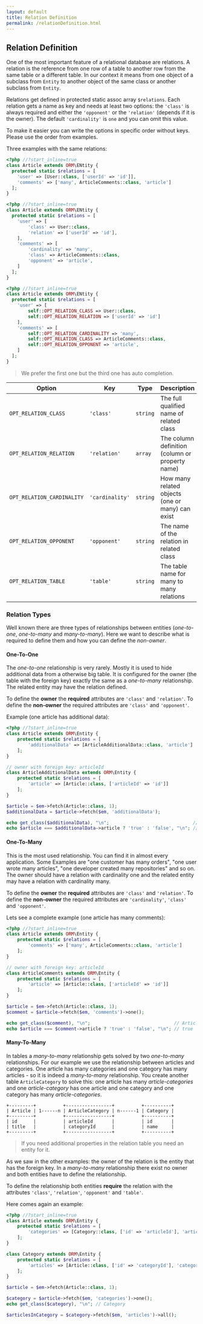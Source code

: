 ```yaml
---
layout: default
title: Relation Definition
permalink: /relationDefinition.html
---
```

## Relation Definition

One of the most important feature of a relational database are relations. A relation is the reference from one row of
a table to another row from the same table or a different table. In our context it means from one object of a subclass
from `Entity` to another object of the same class or another subclass from `Entity`.

Relations get defined in protected static assoc array `$relations`. Each relation gets a name as key and needs at least
two options: the `'class'` is always required and either the `'opponent'` or the `'relation'` (depends if it is the
owner). The default `'cardinality'` is `one` and you can omit this value. 

To make it easier you can write the options in specific order without keys. Please use the order from examples.

Three examples with the same relations:

```php
<?php //?start_inline=true
class Article extends ORM\ENtity {
  protected static $relations = [
    'user' => [User::class, ['userId' => 'id']],
    'comments' => ['many', ArticleComments::class, 'article']
  ];
}
```

```php
<?php //?start_inline=true
class Article extends ORM\ENtity {
  protected static $relations = [
    'user' => [
        'class' => User::class,
        'relation' => ['userId' => 'id'],
    ],
    'comments' => [
        'cardinality' => 'many',
        'class' => ArticleComments::class,
        'opponent' => 'article',
    ]
  ];
}
```

```php
<?php //?start_inline=true
class Article extends ORM\ENtity {
  protected static $relations = [
    'user' => [
        self::OPT_RELATION_CLASS => User::class,
        self::OPT_RELATION_RELATION => ['userId' => 'id']
    ],
    'comments' => [
        self::OPT_RELATION_CARDINALITY => 'many',
        self::OPT_RELATION_CLASS => ArticleComments::class,
        self::OPT_RELATION_OPPONENT => 'article',
    ]
  ];
}
```

> We prefer the first one but the third one has auto completion.

| Option                     | Key             | Type     | Description                                      |
|----------------------------|-----------------|----------|--------------------------------------------------|
| `OPT_RELATION_CLASS`       | `'class'`       | `string` | The full qualified name of related class         |
| `OPT_RELATION_RELATION`    | `'relation'`    | `array`  | The column definition (column or property name)  |
| `OPT_RELATION_CARDINALITY` | `'cardinality'` | `string` | How many related objects (one or many) can exist |
| `OPT_RELATION_OPPONENT`    | `'opponent'`    | `string` | The name of the relation in related class        |
| `OPT_RELATION_TABLE`       | `'table'`       | `string` | The table name for many to many relations        |

### Relation Types

Well known there are three types of relationships between entities (*one-to-one*, *one-to-many* and *many-to-many*).
Here we want to describe what is required to define them and how you can define the *non-owner*. 

#### One-To-One

The *one-to-one* relationship is very rarely. Mostly it is used to hide additional data from a otherwise big table. It 
is configured for the owner (the table with the foreign key) exactly the same as a *one-to-many* relationship. The
related entity may have the relation defined.

To define the **owner** the **required** attributes are `'class'` and `'relation'`. To define the **non-owner** the
required attributes are `'class'` and `'opponent'`.

Example (one article has additional data):

```php
<?php //?start_inline=true
class Article extends ORM\Entity {
    protected static $relations = [
        'additionalData' => [ArticleAdditionalData::class, 'article']
    ];
}

// owner with foreign key: articleId
class ArticleAdditionalData extends ORM\Entity {
    protected static $relations = [
        'article' => [Article::class, ['articleId' => 'id']]
    ];
}

$article = $em->fetch(Article::class, 1);
$additionalData = $article->fetch($em, 'additionalData');

echo get_class($additionalData), "\n";                               // ArticleAdditionalData
echo $article === $additionalData->article ? 'true' : 'false', "\n"; // true
```
#### One-To-Many

This is the most used relationship. You can find it in almost every application. Some Examples are "one customer has 
many orders", "one user wrote many articles", "one developer created many repositories" and so on. The owner should
have a relation with cardinality one and the related entity may have a relation with cardinality many.

To define the **owner** the **required** attributes are `'class'` and `'relation'`. To define the **non-owner** the
required attributes are `'cardinality'`, `'class'` and `'opponent'`.

Lets see a complete example (one article has many comments):

```php
<?php //?start_inline=true
class Article extends ORM\Entity {
    protected static $relations = [
        'comments' => ['many', ArticleComments::class, 'article']
    ];
}

// owner with foreign key: articleId
class ArticleComments extends ORM\Entity {
    protected static $relations = [
        'article' => [Article::class, ['articleId' => 'id']]
    ];
}

$article = $em->fetch(Article::class, 1);
$comment = $article->fetch($em, 'comments')->one();

echo get_class($comment), "\n";                               // ArticleComment
echo $article === $comment->article ? 'true' : 'false', "\n"; // true
```

#### Many-To-Many

In tables a *many-to-many* relationship gets solved by two *one-to-many* relationships. For our example we use the 
relationship between articles and categories. One article has many categories and one category has many articles - so
it is indeed a *many-to-many* relationship. You create another table `ArticleCategory` to solve this: one article has
many *article-categories* and one *article-category* has one article and one category and one category has many 
*article-categories*.

```
+---------+          +-----------------+          +----------+
| Article | 1------n | ArticleCategory | n------1 | Category |
+---------+          +-----------------+          +----------+
| id      |          | articleId       |          | id       |
| title   |          | categoryId      |          | name     |
+---------+          +-----------------+          +----------+
```

> If you need additional properties in the relation table you need an entity for it.

As we saw in the other examples: the owner of the relation is the entity that has the foreign key. In a *many-to-many*
relationship there exist no owner and both entities have to define the relationship.

To define the relationship both entities **require** the relation with the attributes `'class'`, `'relation'`, 
`'opponent'` and `'table'`.

Here comes again an example:

```php
<?php //?start_inline=true
class Article extends ORM\Entity {
    protected static $relations = [
        'categories' => [Category::class, ['id' => 'articleId'], 'articles', 'article_category']
    ];
}

class Category extends ORM\Entity {
    protected static $relations = [
        'articles' => [Article::class, ['id' => 'categoryId'], 'categories', 'article_category']
    ];
}

$article = $em->fetch(Article::class, 1);

$category = $article->fetch($em, 'categories')->one();
echo get_class($category), "\n"; // Category

$articlesInCategory = $category->fetch($em, 'articles')->all();
```
